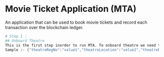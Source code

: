 # Movie Ticket Application (MTA)
An application that can be used to book movie tickets and record each transaction over the blockchain ledger.
```sh
# Step 1 :
## Onboard Theatre
This is the first step inorder to run MTA. To onboard theatre we need to invoke `add_theatre` function which takes only 1 argument of JSON Object.
Sample :- {"theatreRegNo":"value1","theatreLocation":"value2","theatreName":"value3","numberOfScreens":"value4","docType":"value5"}
```